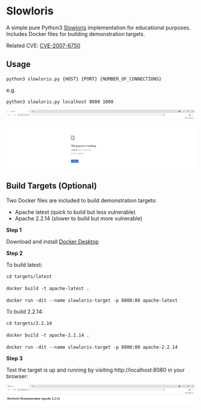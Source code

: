 # Slowloris

A simple pure Python3 [Slowloris](https://en.wikipedia.org/wiki/Slowloris_(computer_security)) implementation for educational purposes. Includes Docker files for building demonstration targets.

Related CVE: [CVE-2007-6750](https://www.cvedetails.com/cve/CVE-2007-6750/)

## Usage

    python3 slowloris.py {HOST} {PORT} {NUMBER_OF_CONNECTIONS}

e.g.

    python3 slowloris.py localhost 8080 1000

![Target Down](https://raw.githubusercontent.com/le37/slowloris/main/images/target-down.jpg "Target Down")

## Build Targets (Optional)

Two Docker files are included to build demonstration targets:
- Apache latest (quick to build but less vulnerable) 
- Apache 2.2.14 (slower to build but more vulnerable)

**Step 1**

Download and install [Docker Desktop](https://www.docker.com/products/docker-desktop)

**Step 2**

To build latest:

    cd targets/latest

    docker build -t apache-latest .

    docker run -dit --name slowloris-target -p 8080:80 apache-latest

To build 2.2.14:

    cd targets/2.2.14

    docker build -t apache-2.2.14 .

    docker run -dit --name slowloris-target -p 8080:80 apache-2.2.14

**Step 3**

Test the target is up and running by visiting http://localhost:8080 in your browser:

![Target Up](https://raw.githubusercontent.com/le37/slowloris/main/images/target-up.jpg "Target Up")

